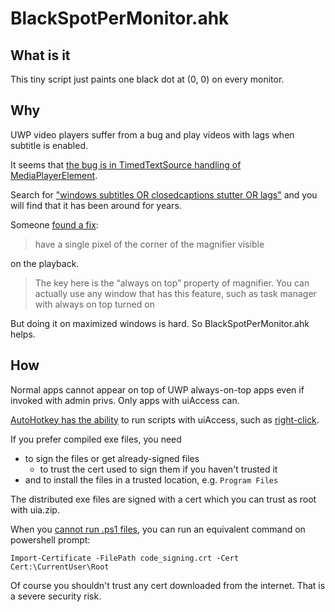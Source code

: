 # BlackSpotPerMonitor.ahk

## What is it

This tiny script just paints one black dot at (0, 0) on every monitor.


## Why

UWP video players suffer from a bug and play videos with lags when subtitle is enabled.

It seems that [the bug is in TimedTextSource handling of MediaPlayerElement](https://learn.microsoft.com/en-us/answers/questions/1360351/closed-captions-of-mediaplayerelement-causes-video).

Search for ["windows subtitles OR closedcaptions stutter OR lags"](https://www.google.com/search?q=windows+subtitles+OR+closedcaptions+stutter+OR+lags) and you will find that it has been around for years.

Someone [found a fix](https://www.reddit.com/r/netflix/comments/gir9kj/tip_found_a_fix_for_subtitles_causing_video/):

> have a single pixel of the corner of the magnifier visible

on the playback.

> The key here is the “always on top” property of magnifier. You can actually use any window that has this feature, such as task manager with always on top turned on

But doing it on maximized windows is hard. So BlackSpotPerMonitor.ahk helps.


## How

Normal apps cannot appear on top of UWP always-on-top apps even if invoked with admin privs. Only apps with uiAccess can.

[AutoHotkey has the ability](https://www.autohotkey.com/docs/v2/Program.htm#Installer_uiAccess) to run scripts with uiAccess, such as [right-click](https://www.autohotkey.com/docs/v2/FAQ.htm#uac).

If you prefer compiled exe files, you need
- to sign the files or get already-signed files
  - to trust the cert used to sign them if you haven't trusted it
- and to install the files in a trusted location, e.g. `Program Files`

The distributed exe files are signed with a cert which you can trust as root with uia.zip.

When you [cannot run .ps1 files](https://learn.microsoft.com/powershell/module/microsoft.powershell.core/about/about_execution_policies), you can run an equivalent command on powershell prompt:
```
Import-Certificate -FilePath code_signing.crt -Cert Cert:\CurrentUser\Root
```

Of course you shouldn't trust any cert downloaded from the internet. That is a severe security risk.
